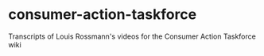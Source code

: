 # consumer-action-taskforce
Transcripts of Louis Rossmann's videos for the Consumer Action Taskforce wiki
